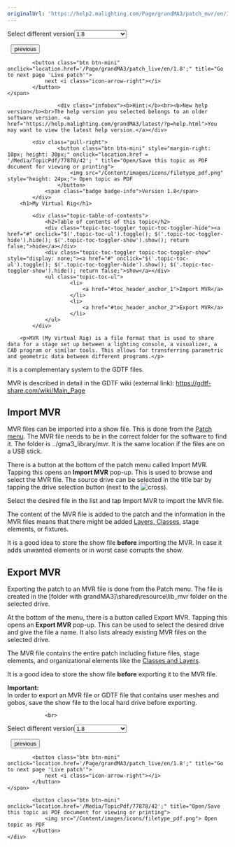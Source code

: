 ```yaml
---
originalUrl: 'https://help2.malighting.com/Page/grandMA3/patch_mvr/en/1.8'
---
```


<div class="topic-navigation">

<div class="pull-right">
	<span class="pull-left">


<div class="pull-left">
<form action="/Topic/SetCurrentVersionNumber" class="form-inline" id="frmTagSelector" method="post">	<span class="form-mini">
		<div class="input-prepend"><span class="add-on">Select different version</span><select autocomplete="off" id="versionNumberId" name="versionNumberId" onchange="$(this).closest('#frmTagSelector').submit();" style="width: 120px;"><option value="">- latest -</option>
<option value="10">1.0</option>
<option value="32">1.1</option>
<option value="35">1.2</option>
<option value="36">1.3</option>
<option value="37">1.4</option>
<option value="38">1.5</option>
<option value="39">1.6</option>
<option value="40">1.7</option>
<option selected="selected" value="42">1.8</option>
<option value="43">1.9</option>
<option value="44">2.0</option>
</select></div>
		<input data-val="true" data-val-number="The field Int32 must be a number." data-val-required="The Int32 field is required." id="ProductId" name="ProductId" type="hidden" value="16">
		<input id="CurrentGuid" name="CurrentGuid" type="hidden" value="c9a9fe9f-a9fd-44c0-9a8a-128f74b2837f">
	</span>
</form></div>&nbsp;	</span>
	<span class="pull-right" style="white-space: nowrap;">
			<button class="btn btn-mini" onclick="location.href='/Page/grandMA3/patch_add_multipatch/en/1.8'; " title="Go to previous page 'Add multipatch fixtures'">
				<i class="icon-arrow-left"></i> previous
			</button>

			<button class="btn btn-mini" onclick="location.href='/Page/grandMA3/patch_live/en/1.8';" title="Go to next page 'Live patch'">
				next <i class="icon-arrow-right"></i> 
			</button>
	</span>
</div>
<div class="clear-fix" style="margin-bottom: 10px"></div>
</div>

					<div class="infobox"><b>Hint:</b><br><b>New help version</b><br>The help version you selected belongs to an older software version. <a href="https://help.malighting.com/grandMA3/latest/?p=help.html">You may want to view the latest help version.</a></div>

			<div class="pull-right">
					<button class="btn btn-mini" style="margin-right: 10px; height: 30px;" onclick="location.href = '/Media/TopicPdf/77878/42'; " title="Open/Save this topic as PDF document for viewing or printing">
						<img src="/Content/images/icons/filetype_pdf.png" style="height: 24px;"> Open topic as PDF
					</button>
				<span class="badge badge-info">Version 1.8</span>
			</div>
		<h1>My Virtual Rig</h1>

			<div class="topic-table-of-contents">
				<h2>Table of contents of this topic</h2>
				<div class="topic-toc-toggler topic-toc-toggler-hide"><a href="#" onclick="$('.topic-toc-ul').toggle(); $('.topic-toc-toggler-hide').hide(); $('.topic-toc-toggler-show').show(); return false;">hide</a></div>
				<div class="topic-toc-toggler topic-toc-toggler-show" style="display: none;"><a href="#" onclick="$('.topic-toc-ul').toggle(); $('.topic-toc-toggler-hide').show(); $('.topic-toc-toggler-show').hide(); return false;">show</a></div>
				<ul class="topic-toc-ul">
						<li>
							<a href="#toc_header_anchor_1">Import MVR</a>
						</li>
						<li>
							<a href="#toc_header_anchor_2">Export MVR</a>
						</li>
				</ul>
			</div>

		<p>MVR (My Virtual Rig) is a file format that is used to share data for a stage set up between a lighting console, a visualizer, a CAD program or similar tools. This allows for transferring parametric and geometric data between different programs.</p>

<p>It is a complementary system to the GDTF files.</p>

<p>MVR is described in detail in the GDTF wiki (external link): <a href="https://gdtf-share.com/wiki/Main_Page">https://gdtf-share.com/wiki/Main_Page</a></p>

<a name="toc_header_anchor_1" id="toc_header_anchor_1" class="topic-toc-item"></a><h2>Import MVR</h2>

<p>MVR files can be imported into a show file. This is done from the <a href="/Topic/93b44178-cd31-48a6-b8a4-f8d694fa0a6a">Patch menu</a>. The MVR file needs to be in the correct folder for the software to find it. The folder is ../gma3_library/mvr. It is the same location if the files are on a USB stick.</p>

<p>There is a button at the bottom of the patch menu called Import MVR. Tapping this opens an <strong>Import MVR</strong> pop-up. This is used to browse and select the MVR file. The source drive can be selected in the title bar by tapping the drive selection button (next to the <img alt="cross" src="/Media/Mlg/cross.png">).</p>

<p>Select the desired file in the list and tap <span class="softkey">Import MVR</span> to import the MVR file.</p>

<p>The content of the MVR file is added to the patch and the information in the MVR files means that there might be added <a href="/Topic/86e123e7-9b89-4987-abfc-0dfe4cff1fb9">Layers, Classes</a>, stage elements, or fixtures.</p>

<p>It is a good idea to store the show file <strong>before</strong> importing the MVR. In case it adds unwanted elements or in worst case corrupts the show.</p>

<a name="toc_header_anchor_2" id="toc_header_anchor_2" class="topic-toc-item"></a><h2>Export MVR</h2>

<p>Exporting the patch to an MVR file is done from the Patch menu. The file is created in the [folder with grandMA3]\shared\resource\lib_mvr folder on the selected drive.</p>

<p>At the bottom of the menu, there is a button called <span class="softkey">Export MVR</span>. Tapping this opens an <strong>Export MVR</strong> pop-up. This can be used to select the desired drive and give the file a name. It also lists already existing MVR files on the selected drive.</p>

<p>The MVR file contains the entire patch including fixture files, stage elements, and organizational elements like the <a href="/Topic/86e123e7-9b89-4987-abfc-0dfe4cff1fb9">Classes and Layers</a>.</p>

<p>It is a good idea to store the show file <strong>before</strong> exporting it to the MVR file.</p>

<div class="important"><strong>Important:</strong><br>
In order to export an MVR file or GDTF file that contains user meshes and gobos, save the show file to the local hard drive before exporting.</div>


				<br>
<div class="topic-navigation">

<div class="pull-right">
	<span class="pull-left">


<div class="pull-left">
<form action="/Topic/SetCurrentVersionNumber" class="form-inline" id="frmTagSelector" method="post">	<span class="form-mini">
		<div class="input-prepend"><span class="add-on">Select different version</span><select autocomplete="off" id="versionNumberId" name="versionNumberId" onchange="$(this).closest('#frmTagSelector').submit();" style="width: 120px;"><option value="">- latest -</option>
<option value="10">1.0</option>
<option value="32">1.1</option>
<option value="35">1.2</option>
<option value="36">1.3</option>
<option value="37">1.4</option>
<option value="38">1.5</option>
<option value="39">1.6</option>
<option value="40">1.7</option>
<option selected="selected" value="42">1.8</option>
<option value="43">1.9</option>
<option value="44">2.0</option>
</select></div>
		<input data-val="true" data-val-number="The field Int32 must be a number." data-val-required="The Int32 field is required." id="ProductId" name="ProductId" type="hidden" value="16">
		<input id="CurrentGuid" name="CurrentGuid" type="hidden" value="c9a9fe9f-a9fd-44c0-9a8a-128f74b2837f">
	</span>
</form></div>&nbsp;	</span>
	<span class="pull-right" style="white-space: nowrap;">
			<button class="btn btn-mini" onclick="location.href='/Page/grandMA3/patch_add_multipatch/en/1.8'; " title="Go to previous page 'Add multipatch fixtures'">
				<i class="icon-arrow-left"></i> previous
			</button>

			<button class="btn btn-mini" onclick="location.href='/Page/grandMA3/patch_live/en/1.8';" title="Go to next page 'Live patch'">
				next <i class="icon-arrow-right"></i> 
			</button>
	</span>
</div>
	<div class="clear-fix"></div>
	<div class="pull-right">
	
			<button class="btn btn-mini" onclick="location.href='/Media/TopicPdf/77878/42';" title="Open/Save this topic as PDF document for viewing or printing">
				<img src="/Content/images/icons/filetype_pdf.png"> Open topic as PDF
			</button>
	</div>
<div class="clear-fix" style="margin-bottom: 10px"></div>
</div>

	
